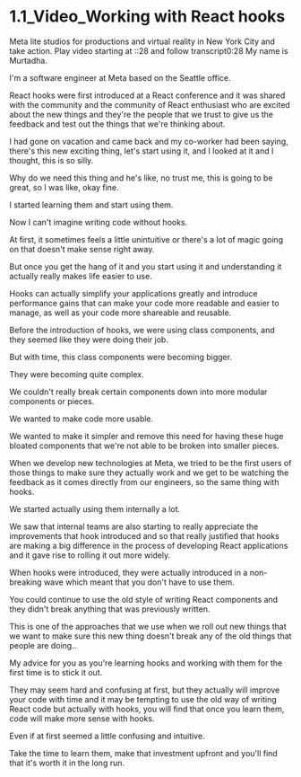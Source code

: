 # 1.1_Video_Working with React hooks
Meta lite studios for productions and virtual reality in New York City and take action.
Play video starting at ::28 and follow transcript0:28
My name is Murtadha.

I'm a software engineer at Meta based on the Seattle office.

React hooks were first introduced at a React conference and it was shared with the community and the community of React enthusiast who are excited about the new things and they're the people that we trust to give us the feedback and test out the things that we're thinking about.

I had gone on vacation and came back and my co-worker had been saying, there's this new exciting thing, let's start using it, and I looked at it and I thought, this is so silly.

Why do we need this thing and he's like, no trust me, this is going to be great, so I was like, okay fine.

I started learning them and start using them.

Now I can't imagine writing code without hooks.

At first, it sometimes feels a little unintuitive or there's a lot of magic going on that doesn't make sense right away.

But once you get the hang of it and you start using it and understanding it actually really makes life easier to use.

Hooks can actually simplify your applications greatly and introduce performance gains that can make your code more readable and easier to manage, as well as your code more shareable and reusable.

Before the introduction of hooks, we were using class components, and they seemed like they were doing their job.

But with time, this class components were becoming bigger.

They were becoming quite complex.

We couldn't really break certain components down into more modular components or pieces.

We wanted to make code more usable.

We wanted to make it simpler and remove this need for having these huge bloated components that we're not able to be broken into smaller pieces.

When we develop new technologies at Meta, we tried to be the first users of those things to make sure they actually work and we get to be watching the feedback as it comes directly from our engineers, so the same thing with hooks.

We started actually using them internally a lot.

We saw that internal teams are also starting to really appreciate the improvements that hook introduced and so that really justified that hooks are making a big difference in the process of developing React applications and it gave rise to rolling it out more widely.

When hooks were introduced, they were actually introduced in a non-breaking wave which meant that you don't have to use them.

You could continue to use the old style of writing React components and they didn't break anything that was previously written.

This is one of the approaches that we use when we roll out new things that we want to make sure this new thing doesn't break any of the old things that people are doing..

My advice for you as you're learning hooks and working with them for the first time is to stick it out.

They may seem hard and confusing at first, but they actually will improve your code with time and it may be tempting to use the old way of writing React code but actually with hooks, you will find that once you learn them, code will make more sense with hooks.

Even if at first seemed a little confusing and intuitive.

Take the time to learn them, make that investment upfront and you'll find that it's worth it in the long run.